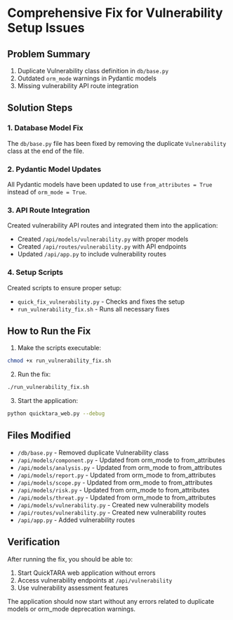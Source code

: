 # Comprehensive Fix for Vulnerability Setup Issues

## Problem Summary

1. Duplicate Vulnerability class definition in `db/base.py`
2. Outdated `orm_mode` warnings in Pydantic models
3. Missing vulnerability API route integration

## Solution Steps

### 1. Database Model Fix

The `db/base.py` file has been fixed by removing the duplicate `Vulnerability` class at the end of the file.

### 2. Pydantic Model Updates

All Pydantic models have been updated to use `from_attributes = True` instead of `orm_mode = True`.

### 3. API Route Integration

Created vulnerability API routes and integrated them into the application:
- Created `/api/models/vulnerability.py` with proper models
- Created `/api/routes/vulnerability.py` with API endpoints
- Updated `/api/app.py` to include vulnerability routes

### 4. Setup Scripts

Created scripts to ensure proper setup:
- `quick_fix_vulnerability.py` - Checks and fixes the setup
- `run_vulnerability_fix.sh` - Runs all necessary fixes

## How to Run the Fix

1. Make the scripts executable:
```bash
chmod +x run_vulnerability_fix.sh
```

2. Run the fix:
```bash
./run_vulnerability_fix.sh
```

3. Start the application:
```bash
python quicktara_web.py --debug
```

## Files Modified

- `/db/base.py` - Removed duplicate Vulnerability class
- `/api/models/component.py` - Updated from orm_mode to from_attributes
- `/api/models/analysis.py` - Updated from orm_mode to from_attributes
- `/api/models/report.py` - Updated from orm_mode to from_attributes
- `/api/models/scope.py` - Updated from orm_mode to from_attributes
- `/api/models/risk.py` - Updated from orm_mode to from_attributes
- `/api/models/threat.py` - Updated from orm_mode to from_attributes
- `/api/models/vulnerability.py` - Created new vulnerability models
- `/api/routes/vulnerability.py` - Created new vulnerability routes
- `/api/app.py` - Added vulnerability routes

## Verification

After running the fix, you should be able to:

1. Start QuickTARA web application without errors
2. Access vulnerability endpoints at `/api/vulnerability`
3. Use vulnerability assessment features

The application should now start without any errors related to duplicate models or orm_mode deprecation warnings.
